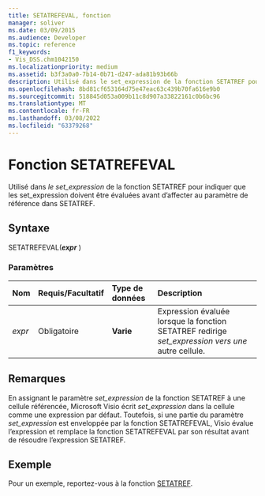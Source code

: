 ```yaml
---
title: SETATREFEVAL, fonction
manager: soliver
ms.date: 03/09/2015
ms.audience: Developer
ms.topic: reference
f1_keywords:
- Vis_DSS.chm1042150
ms.localizationpriority: medium
ms.assetid: b3f3a0a0-7b14-0b71-d247-ada81b93b66b
description: Utilisé dans le set_expression de la fonction SETATREF pour indiquer que les set_expression doivent être évaluées avant d’affecter au paramètre de référence dans SETATREF.
ms.openlocfilehash: 8bd81cf653164d75e47eac63c439b70fa616e9b0
ms.sourcegitcommit: 518845d053a009b11c8d907a33822161c0b6bc96
ms.translationtype: MT
ms.contentlocale: fr-FR
ms.lasthandoff: 03/08/2022
ms.locfileid: "63379268"
---
```

# <a name="setatrefeval-function"></a>Fonction SETATREFEVAL

Utilisé dans _le set_expression_ de la fonction SETATREF pour indiquer que les set_expression doivent être  évaluées avant d’affecter au paramètre de référence dans SETATREF.
  
## <a name="syntax"></a>Syntaxe

SETATREFEVAL(***expr*** )
  
### <a name="parameters"></a>Paramètres

|**Nom**|**Requis/Facultatif**|**Type de données**|**Description**|
|:-----|:-----|:-----|:-----|
| _expr_ <br/> |Obligatoire  <br/> |**Varie** <br/> | Expression évaluée lorsque la fonction SETATREF redirige  _set_expression vers une_ autre cellule. |

## <a name="remarks"></a>Remarques

En assignant le paramètre *set_expression* de la fonction SETATREF à une cellule référencée, Microsoft Visio écrit  *set_expression* dans la cellule comme une expression par défaut. Toutefois, si une partie du paramètre *set_expression* est enveloppée par la fonction SETATREFEVAL, Visio évalue l’expression et remplace la fonction SETATREFEVAL par son résultat avant de résoudre l’expression SETATREF.
  
## <a name="example"></a>Exemple

Pour un exemple, reportez-vous à la fonction [SETATREF](setatref-function.md).
